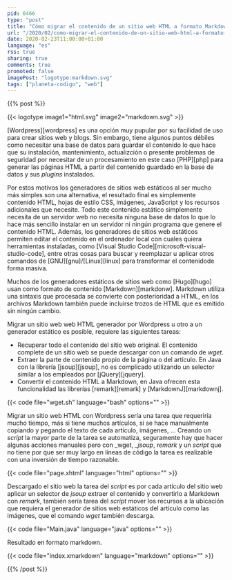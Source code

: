 ```yaml
---
pid: 0466
type: "post"
title: "Cómo migrar el contenido de un sitio web HTML a formato Markdown (de Wordpress a generador estático)"
url: "/2020/02/como-migrar-el-contenido-de-un-sitio-web-html-a-formato-markdown-de-wordpress-a-generador-estatico/"
date: 2020-02-23T11:00:00+01:00
language: "es"
rss: true
sharing: true
comments: true
promoted: false
imagePost: "logotype:markdown.svg"
tags: ["planeta-codigo", "web"]
---
```


{{% post %}}

{{< logotype image1="html.svg" image2="markdown.svg" >}}

[Wordpress][wordpress] es una opción muy pupular por su facilidad de uso para crear sitios web y blogs. Sin embargo, tiene algunos puntos débiles como necesitar una base de datos para guardar el contenido lo que hace que su instalación, mantenimiento, actualizción o presente problemas de seguridad por necesitar de un procesamiento en este caso [PHP][php] para generar las páginas HTML a partir del contenido guardado en la base de datos y sus _plugins_ instalados.

Por estos motivos los generadores de sitios web estáticos al ser mucho más simples son una alternativa, el resultado final es simplemente contenido HTML, hojas de estilo CSS, imágenes, JavaScript y los recursos adicionales que necesite. Todo este contenido estático simplemente necesita de un servidor web no necesita ninguna base de datos lo que lo hace más sencillo instalar en un servidor ni ningún programa que genere el contenido HTML. Además, los generadores de sitios web estáticos permiten editar el contenido en el ordenador local con cuales quiera herramientas instaladas, como [Visual Studio Code][microsoft-visual-studio-code], entre otras cosas para buscar y reemplazar u aplicar otros comandos de [GNU][gnu]/[Linux][linux] para transformar el contenidode forma masiva.

Muchos de los generadores estáticos de sitios web como [Hugo][hugo] usan como formato de contenido [Markdown][markdonw]. Markdown utiliza una sintaxis que procesada se convierte con posterioridad a HTML, en los archivos Markdown también puede incluirse trozos de HTML que es emitido sin ningún cambio.

Migrar un sitio web web HTML generador por Wordpress u otro a un generador estático es posible, requiere las siguientes tareas:

* Recuperar todo el contenido del sitio web original. El contenido complete de un sitio web se puede descargar con un comando de _wget_.
* Extraer la parte de contenido propio de la página o del artículo. En Java con la librería [jsoup][jsoup], no es complicado utilizando un selector similar a los empleados por [jQuery][jquery].
* Convertir el contenido HTML a Markdown, en Java ofrecen esta funcionalidad las librerías [remark][remark] y [MarkdownJ][markdownj].

{{< code file="wget.sh" language="bash" options="" >}}

Migrar un sitio web HTML con Wordpress sería una tarea que requeriría mucho tiempo, más si tiene muchos artículos, si se hace manualmente copiando y pegando el texto de cada artículo, imágenes, ... Creando un _script_ la mayor parte de la tarea se automatiza, seguramente hay que hacer algunas acciones manuales pero con _wget, __jsoup_, _remark_ y un _script_ que no tiene por que ser muy largo en líneas de código la tarea es realizable con una inversión de tiempo razonable.

{{< code file="page.xhtml" language="html" options="" >}}

Descargado el sitio web la tarea del _script_ es por cada artículo del sitio web aplicar un selector de _jsoup_ extraer el contenido y convertirlo a Markdown con _remark_, también sería tarea del _script_ mover los recursos a la ubicación que requiera el generador de sitios web estáticos del artículo como las imágenes, que el comando _wget_ también descarga.

{{< code file="Main.java" language="java" options="" >}}

Resultado en formato markdown.

{{< code file="index.xmarkdown" language="markdown" options="" >}}

{{% /post %}}